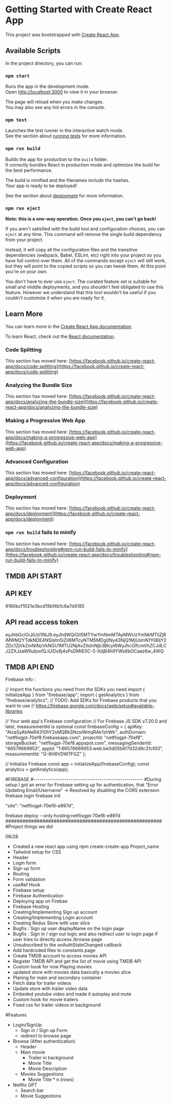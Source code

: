 # Getting Started with Create React App

This project was bootstrapped with [Create React App](https://github.com/facebook/create-react-app).

## Available Scripts

In the project directory, you can run:

### `npm start`

Runs the app in the development mode.\
Open [http://localhost:3000](http://localhost:3000) to view it in your browser.

The page will reload when you make changes.\
You may also see any lint errors in the console.

### `npm test`

Launches the test runner in the interactive watch mode.\
See the section about [running tests](https://facebook.github.io/create-react-app/docs/running-tests) for more information.

### `npm run build`

Builds the app for production to the `build` folder.\
It correctly bundles React in production mode and optimizes the build for the best performance.

The build is minified and the filenames include the hashes.\
Your app is ready to be deployed!

See the section about [deployment](https://facebook.github.io/create-react-app/docs/deployment) for more information.

### `npm run eject`

**Note: this is a one-way operation. Once you `eject`, you can't go back!**

If you aren't satisfied with the build tool and configuration choices, you can `eject` at any time. This command will remove the single build dependency from your project.

Instead, it will copy all the configuration files and the transitive dependencies (webpack, Babel, ESLint, etc) right into your project so you have full control over them. All of the commands except `eject` will still work, but they will point to the copied scripts so you can tweak them. At this point you're on your own.

You don't have to ever use `eject`. The curated feature set is suitable for small and middle deployments, and you shouldn't feel obligated to use this feature. However we understand that this tool wouldn't be useful if you couldn't customize it when you are ready for it.

## Learn More

You can learn more in the [Create React App documentation](https://facebook.github.io/create-react-app/docs/getting-started).

To learn React, check out the [React documentation](https://reactjs.org/).

### Code Splitting

This section has moved here: [https://facebook.github.io/create-react-app/docs/code-splitting](https://facebook.github.io/create-react-app/docs/code-splitting)

### Analyzing the Bundle Size

This section has moved here: [https://facebook.github.io/create-react-app/docs/analyzing-the-bundle-size](https://facebook.github.io/create-react-app/docs/analyzing-the-bundle-size)

### Making a Progressive Web App

This section has moved here: [https://facebook.github.io/create-react-app/docs/making-a-progressive-web-app](https://facebook.github.io/create-react-app/docs/making-a-progressive-web-app)

### Advanced Configuration

This section has moved here: [https://facebook.github.io/create-react-app/docs/advanced-configuration](https://facebook.github.io/create-react-app/docs/advanced-configuration)

### Deployment

This section has moved here: [https://facebook.github.io/create-react-app/docs/deployment](https://facebook.github.io/create-react-app/docs/deployment)

### `npm run build` fails to minify

This section has moved here: [https://facebook.github.io/create-react-app/docs/troubleshooting#npm-run-build-fails-to-minify](https://facebook.github.io/create-react-app/docs/troubleshooting#npm-run-build-fails-to-minify)

## TMDB API START

## API KEY

9160bcf1021e3bcd19bf4b1c6a7d4185

## API read access token

eyJhbGciOiJIUzI1NiJ9.eyJhdWQiOiI5MTYwYmNmMTAyMWUzYmNkMTliZjRiMWM2YTdkNDE4NSIsIm5iZiI6MTcyNTM5MDg0Ny43NjQ1MjUsInN1YiI6IjY2ZDc1ZjVkZmNiNzVkNGU1MTU2NjAxZiIsInNjb3BlcyI6WyJhcGlfcmVhZCJdLCJ2ZXJzaW9uIjoxfQ.iUiDs8j4sPsDMtE0C-5-XdjB4h9YWs6bOCaaz6w_4WQ

## TMDB API END

Firebase info :

// Import the functions you need from the SDKs you need
import { initializeApp } from "firebase/app";
import { getAnalytics } from "firebase/analytics";
// TODO: Add SDKs for Firebase products that you want to use
// https://firebase.google.com/docs/web/setup#available-libraries

// Your web app's Firebase configuration
// For Firebase JS SDK v7.20.0 and later, measurementId is optional
const firebaseConfig = {
apiKey: "AIzaSyAbNeR4310hY2sMQBkSNzsiWmqRAk1zhWk",
authDomain: "netflixgpt-70ef8.firebaseapp.com",
projectId: "netflixgpt-70ef8",
storageBucket: "netflixgpt-70ef8.appspot.com",
messagingSenderId: "66576669953",
appId: "1:66576669953:web:be0d05b6f7d32d9c31cf00",
measurementId: "G-8H8VDW7FGZ"
};

// Initialize Firebase
const app = initializeApp(firebaseConfig);
const analytics = getAnalytics(app);

#FIREBASE
#-----------------------------------------------------
#During setup I got an error for Firebase setting up for authentication, that "Error Updating Email/Username" -> Resolved by disabling the CORS extension
firebase login
firebase init

"site": "netflixgpt-70ef8-e897d",

firebase deploy --only hosting:netflixgpt-70ef8-e897d
#######################################################
#Project things we did

08/28

- Created a new react app using npm create-create-app Project_name
- Tailwind setup for CSS
- Header
- Login form
- Sign up form
- Routing
- Form validation
- useRef Hook
- Firebase setup
- Firebase Authentication
- Deploying app on Firebae
- Firebase Hosting
- Creating/Implementing Sign up account
- Creating/Implementing Login account
- Creating Redux Store with user slice
- Bugfix : Sign up user displayName on the login page
- Bugfix : Sign in / sign out logic and also redirect user to login page if user tries to directly access /browse page
- Unsubscribed to the onAuthStateChanged callback
- Add hardcoded files to constants page
- Create TMDB account to access movies API
- Register TMDB API and get the list of movie using TMDB API
- Custom hook for now Playing movies
- updated store with movies data basically a movies slice
- Planing for main and secondary container
- Fetch data for trailer videos
- Update store with trailer video data
- Embeded youtube video and made it autoplay and mute
- Custom hook for movie trailers
- Fixed css for trailer videos in background

#Features

- Login/SignUp
  - Sign in / Sign up Form
  - redirect to browse page
- Browse (After authentication)
  - Header
  - Main movie
    - Trailer in background
    - Movie Title
    - Movie Description
  - Movies Suggestions
    - Movie Title \* n (rows)
- Netflix GPT
  - Search bar
  - Movie Suggestions
